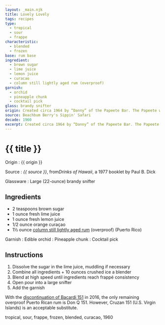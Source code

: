 ```yaml
---
layout: _main.njk
title: Lovely Lovely
tags: recipes
type:
  - tropical
  - sour
  - frappe
characteristic:
  - blended
  - frozen
base: rum base
ingredient:
  - brown sugar
  - lime juice
  - lemon juice
  - curacao
  - column still lightly aged rum (overproof)
garnish:
  - orchid
  - pineapple chunk
  - cocktail pick
glass: brandy snifter
origin: Created circa 1964 by “Danny” of the Papeete Bar. The Papeete was located in the Waikikian Hotel’s Tahitian Lanai restaurant, located on Waikiki Beach.
source: Beachbum Berry's Sippin' Safari
decade: 1960
excerpt: Created circa 1964 by “Danny” of the Papeete Bar. The Papeete was located in the Waikikian Hotel’s Tahitian Lanai restaurant, located on Waikiki Beach.
---
```

<!-- markdownlint-disable MD025 -->
# {{ title }}
<!-- markdownlint-enable MD025 -->

Origin
  : {{ origin }}

Source
  : <cite><span data-pagefind-filter="Source">{{ source }}</span></cite>, from<cite>Drinks of Hawaii</cite>, a 1977 booklet by Paul B. Dick

Glassware
  : Large (22-ounce) brandy snifter

## Ingredients

* 2 teaspoons brown sugar
* 1 ounce fresh lime juice
* 1 ounce fresh lemon juice
* 1/2 ounce orange curaçao
* 1&frac12; ounce [column still lightly aged rum](/rums/07-rum-column-still-lightly-aged/) (overproof) (Puerto Rico)

Garnish
  : Edible orchid
  : Pineapple chunk
  : Cocktail pick

## Instructions

1. Dissolve the sugar in the lime juice, muddling if necessary
2. Combine all ingredients + 10 ounces crushed ice a blender
3. Blend at high speed until ingredients reach <span lang="fr">frappé</span> consistency
4. Open pour into a large snifter
5. Add the garnish

<tiki-callout type="info">

  With the <a href="https://www.bacardi.com/us/en/the-legend-of-bacardi-151-rum/" target="_blank" rel="external noopener">discontinuation of Bacardi 151</a> in 2016, the only remaining overproof Puerto Rican rum is Don Q 151. However, Cruzan 151 (U.S. Virgin Islands) is an acceptable substitute.

</tiki-callout>

<div
  class="sr-only"
  data-cat[0]="Drink"
  data-type[0]="Tropical"
  data-type[1]="Sour"
  data-type[2]="Frappé"
  data-char[0]="Blended"
  data-char[1]="Frozen"
  data-base[0]="Rum/Cane spirits"
  data-source[0]="Drinks of Hawaii"
  data-ingredient[0]="Sugar, brown"
  data-ingredient[1]="Lime juice"
  data-ingredient[2]="Lemon juice"
  data-ingredient[3]="Curaçao"
  data-ingredient[4]="Curaçao, orange"
  data-ingredient[5]="Column still lightly aged rum"
  data-ingredient[6]="Column still lightly aged rum (overproof) (Puerto Rico)"
  data-origin[0]="Danny (surname unknown)"
  data-origin[1]="Papeete Bar, Tahitian Lanai Restaurant, Waikikian Hotel, Waikiki Beach"
  data-glass[0]="Brandy snifter"
  data-glass[1]="Brandy snifter, large (22-ounce)"
  data-garnish[0]="Edible orchid"
  data-garnish[1]="Pineapple chunk(s)"
  data-garnish[2]="Cocktail pick"
  data-decade[0]="1960"
  data-pagefind-filter="
    Category[data-cat[0]],
    Type[data-type[0]],
    Type[data-type[1]],
    Type[data-type[2]],
    Characteristic[data-char[0]],
    Characteristic[data-char[1]],
    Base[data-base[0]],
    Source[data-source[0]],
    Ingredient[data-ingredient[0]],
    Ingredient[data-ingredient[1]],
    Ingredient[data-ingredient[2]],
    Ingredient[data-ingredient[3]],
    Ingredient[data-ingredient[4]],
    Ingredient[data-ingredient[5]],
    Ingredient[data-ingredient[6]],
    Pantry[data-ingredient[0]],
    Pantry[data-garnish[0]],
    Pantry[data-garnish[1]],
    Juice[data-ingredient[1]],
    Juice[data-ingredient[2]],
    Liquor[data-ingredient[5]],
    Liquor[data-ingredient[6]],
    Origin[data-origin[0]],
    Origin[data-origin[1]],
    Glassware[data-glass[0]],
    Glassware[data-glass[1]],
    Garnish[data-garnish[0]],
    Garnish[data-garnish[1]],
    Garnish[data-garnish[2]],
    Decade[data-decade[0]]
  "
>
</div>

<div class="keywords" aria-hidden>tropical, sour, frappe, frozen, blended, curacao, 1960</div>
